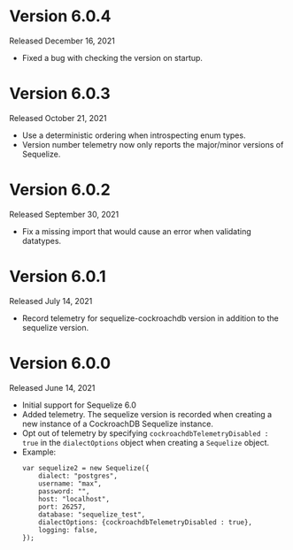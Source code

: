 # Version 6.0.4
Released December 16, 2021
* Fixed a bug with checking the version on startup.

# Version 6.0.3
Released October 21, 2021
* Use a deterministic ordering when introspecting enum types.
* Version number telemetry now only reports the major/minor versions of Sequelize.

# Version 6.0.2
Released September 30, 2021
* Fix a missing import that would cause an error when validating datatypes.

# Version 6.0.1
Released July 14, 2021
* Record telemetry for sequelize-cockroachdb version in addition to the sequelize version.

# Version 6.0.0
Released June 14, 2021
* Initial support for Sequelize 6.0
* Added telemetry. The sequelize version is recorded when creating a new instance of a CockroachDB Sequelize instance.
* Opt out of telemetry by specifying `cockroachdbTelemetryDisabled : true` in the `dialectOptions` object when creating a `Sequelize` object.
* Example:
    ```
    var sequelize2 = new Sequelize({
        dialect: "postgres",
        username: "max",
        password: "",
        host: "localhost",
        port: 26257,
        database: "sequelize_test",
        dialectOptions: {cockroachdbTelemetryDisabled : true},
        logging: false,
    });
    ```
